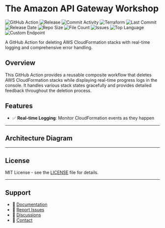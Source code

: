 # The Amazon API Gateway Workshop

![GitHub Action](https://img.shields.io/badge/GitHub-Action-blue?logo=github)&nbsp;![Release](https://github.com/subhamay-bhattacharyya/4303-api-gateway-tf/actions/workflows/release.yaml/badge.svg)&nbsp;![Commit Activity](https://img.shields.io/github/commit-activity/t/subhamay-bhattacharyya/4303-api-gateway-tf)&nbsp;![Terraform](https://img.shields.io/badge/AWS-Terraform-orange?logo=amazonaws)&nbsp;![Last Commit](https://img.shields.io/github/last-commit/subhamay-bhattacharyya/4303-api-gateway-tf)&nbsp;![Release Date](https://img.shields.io/github/release-date/subhamay-bhattacharyya/4303-api-gateway-tf)&nbsp;![Repo Size](https://img.shields.io/github/repo-size/subhamay-bhattacharyya/4303-api-gateway-tf)&nbsp;![File Count](https://img.shields.io/github/directory-file-count/subhamay-bhattacharyya/4303-api-gateway-tf)&nbsp;![Issues](https://img.shields.io/github/issues/subhamay-bhattacharyya/4303-api-gateway-tf)&nbsp;![Top Language](https://img.shields.io/github/languages/top/subhamay-bhattacharyya/4303-api-gateway-tf)&nbsp;![Custom Endpoint](https://img.shields.io/endpoint?url=https://gist.githubusercontent.com/bsubhamay/5fe5c57ad3485e2c651839cc0c204efd/raw/4303-api-gateway-tf.json?)


A GitHub Action for deleting AWS CloudFormation stacks with real-time logging and comprehensive error handling.

## Overview

This GitHub Action provides a reusable composite workflow that deletes AWS CloudFormation stacks while displaying real-time progress logs in the console. It handles various stack states gracefully and provides detailed feedback throughout the deletion process.

## Features

- ✅ **Real-time Logging**: Monitor CloudFormation events as they happen

---

## Architecture Diagram


---

## License

MIT License - see the [LICENSE](LICENSE) file for details.

---

## Support

- 📖 [Documentation](https://github.com/subhamay-bhattacharyya/4303-api-gateway-tf/wiki)
- 🐛 [Report Issues](https://github.com/subhamay-bhattacharyya/4303-api-gateway-tf/issues)
- 💬 [Discussions](https://github.com/subhamay-bhattacharyya/4303-api-gateway-tf/discussions)
- 📧 [Contact](mailto:support@subhamay.aws@gmail.com)